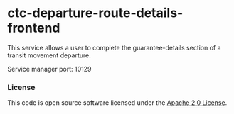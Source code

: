
# ctc-departure-route-details-frontend

This service allows a user to complete the guarantee-details section of a transit movement departure.

Service manager port: 10129

### License

This code is open source software licensed under the [Apache 2.0 License]("http://www.apache.org/licenses/LICENSE-2.0.html").